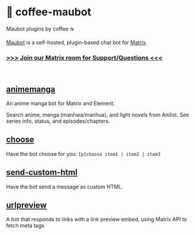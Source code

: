 # 🍢 coffee-maubot

Maubot plugins by coffee ☕

[Maubot](https://github.com/maubot/maubot) is a self-hosted, plugin-based chat bot for [Matrix](https://matrix.org).

### [>>> Join our Matrix room for Support/Questions <<<](https://matrix.to/#/#coffeebank:matrix.org)

<br>

## [animemanga](./animemanga)

An anime manga bot for Matrix and Element.

Search anime, manga (manhwa/manhua), and light novels from Anilist. See series info, status, and episodes/chapters.

## [choose](./choose)

Have the bot choose for you: `[p]choose item1 | item2 | item3`

## [send-custom-html](./send-custom-html)

Have the bot send a message as custom HTML.

## [urlpreview](./urlpreview)

A bot that responds to links with a link preview embed, using Matrix API to fetch meta tags
